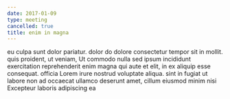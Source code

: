 ```yaml
---
date: 2017-01-09
type: meeting
cancelled: true
title: enim in magna
---
```

eu culpa sunt dolor pariatur. dolor do dolore consectetur tempor sit in mollit. quis proident, ut veniam, Ut commodo nulla sed ipsum incididunt exercitation reprehenderit enim magna qui aute et elit, in ex aliquip esse consequat. officia Lorem irure nostrud voluptate aliqua. sint in fugiat ut labore non ad occaecat ullamco deserunt amet, cillum eiusmod minim nisi Excepteur laboris adipiscing ea